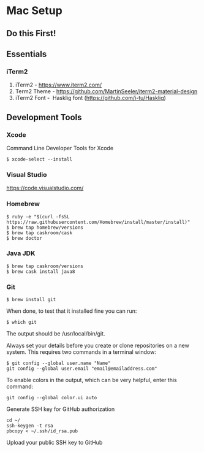 # Mac Setup

## Do this First!


## Essentials

### iTerm2
1. iTerm2 - https://www.iterm2.com/
2. Term2 Theme - https://github.com/MartinSeeler/iterm2-material-design
3. iTerm2 Font -  Hasklig font (https://github.com/i-tu/Hasklig)

## Development Tools

### Xcode
Command Line Developer Tools for Xcode
```Shell Session
$ xcode-select --install
```

### Visual Studio
https://code.visualstudio.com/

### Homebrew

```Shell Session
$ ruby -e "$(curl -fsSL https://raw.githubusercontent.com/Homebrew/install/master/install)"
$ brew tap homebrew/versions
$ brew tap caskroom/cask
$ brew doctor
```

### Java JDK
```Shell Session
$ brew tap caskroom/versions
$ brew cask install java8
```

### Git
```Shell Session
$ brew install git
```

When done, to test that it installed fine you can run:
```Shell Session
$ which git
```
The output should be /usr/local/bin/git.

Always set your details before you create or clone repositories on a new system. This requires two commands in a terminal window:
```Shell Session
$ git config --global user.name "Name"                                                                                     
git config --global user.email "email@emailaddress.com"
```
To enable colors in the output, which can be very helpful, enter this command:
```Shell Session
git config --global color.ui auto
```

Generate SSH key for GitHub authorization
```
cd ~/
ssh-keygen -t rsa
pbcopy < ~/.ssh/id_rsa.pub
```
Upload your public SSH key to GitHub

